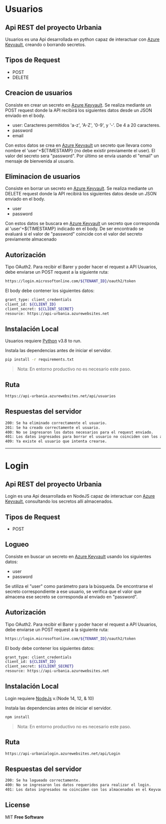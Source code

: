 # Usuarios
## Api REST del proyecto Urbania

Usuarios es una Api desarrollada en python capaz de interactuar con [Azure Keyvault](https://azure.microsoft.com/es-es/services/key-vault/), creando o borrando secretos.

## Tipos de Request
- POST
- DELETE

## Creacion de usuarios

Consiste en crear un secreto en [Azure Keyvault](https://azure.microsoft.com/es-es/services/key-vault/).
Se realiza mediante un POST request donde la API recibirá los siguientes datos desde un JSON enviado en el body.

- user: Caracteres permitidos 'a-z', 'A-Z', '0-9', y '-'. De 4 a 20 caracteres.
- password
- email

Con estos datos se crea en [Azure Keyvault](https://azure.microsoft.com/es-es/services/key-vault/) un secreto que llevara como nombre el 'user'+${TIMESTAMP} (no debe existir previamente el user). El valor del secreto sera "password".
Por último se envía usando el "email" un mensaje de bienvenida al usuario.

## Eliminacion de usuarios

Consiste en borrar un secreto en [Azure Keyvault](https://azure.microsoft.com/es-es/services/key-vault/).
Se realiza mediante un DELETE request donde la API recibirá los siguientes datos desde un JSON enviado en el body.

- user
- password

Con estos datos se buscara en [Azure Keyvault](https://azure.microsoft.com/es-es/services/key-vault/) un secreto que corresponda al 'user'+${TIMESTAMP} indicado en el body. De ser encontrado se evaluará si el valor de "password" coincide con el valor del secreto previamente almacenado

## Autorización
Tipo OAuth2.
Para recibir el Barer y poder hacer el request a API Usuarios, debe enviarse un POST request a la siguiente ruta:
```sh
https://login.microsoftonline.com/${TENANT_ID}/oauth2/token
```
El body debe contener los siguientes datos:

```sh
grant_type: client_credentials
client_id: ${CLIENT_ID}
client_secret: ${CLIENT_SECRET}
resource: https://api-urbania.azurewebsites.net
```

## Instalación Local

Usuarios requiere [Python](https://www.python.org/) v3.8 to run.

Instala las dependencias antes de iniciar el servidor.

```sh
pip install -r requirements.txt
```
> Nota: En entorno productivo no es necesario este paso.

## Ruta
```sh
https://api-urbania.azurewebsites.net/api/usuarios
```

## Respuestas del servidor
```sh
200: Se ha eliminado correctamente el usuario.
201: Se ha creado correctamente el usuario.
400: No se ingresaron los datos necesarios para el request enviado.
401: Los datos ingresados para borrar el usuario no coinciden con los almacenados en el Keyvault.
409: Ya existe el usuario que intenta crearse.
```


---------------

# Login
## Api REST del proyecto Urbania

Login es una Api desarrollada en NodeJS capaz de interactuar con [Azure Keyvault](https://azure.microsoft.com/es-es/services/key-vault/), consultando los secretos allí almacenados.

## Tipos de Request
- POST


## Logueo

Consiste en buscar un secreto en [Azure Keyvault](https://azure.microsoft.com/es-es/services/key-vault/) usando los siguientes datos:

- user
- password

Se utiliza el "user" como parámetro para la búsqueda. De encontrarse el secreto correspondiente a ese usuario, se verifica que el valor que almacena ese secreto se corresponda al enviado en "password". 

## Autorización
Tipo OAuth2.
Para recibir el Barer y poder hacer el request a API Usuarios, debe enviarse un POST request a la siguiente ruta:
```sh
https://login.microsoftonline.com/${TENANT_ID}/oauth2/token
```
El body debe contener los siguientes datos:

```sh
grant_type: client_credentials
client_id: ${CLIENT_ID}
client_secret: ${CLIENT_SECRET}
resource: https://api-urbania.azurewebsites.net
```

## Instalación Local

Login requiere [NodeJs](https://www.python.org/) v.(Node 14, 12, & 10)

Instala las dependencias antes de iniciar el servidor.

```sh
npm install
```
> Nota: En entorno productivo no es necesario este paso.


## Ruta
```sh
https://api-urbanialogin.azurewebsites.net/api/Login
```


## Respuestas del servidor
```sh
200: Se ha logueado correctamente.
400: No se ingresaron los datos requeridos para realizar el login.
401: Los datos ingresados no coinciden con los almacenados en el Keyvault.
```

## License

MIT
**Free Software**
